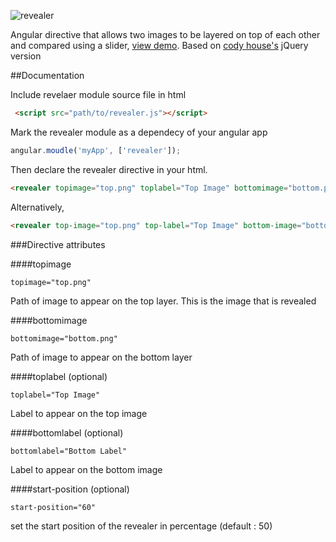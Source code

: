 ![revealer](https://cloud.githubusercontent.com/assets/1556430/8511629/36122bdc-2319-11e5-8114-e2aa97a88cb1.jpg)

Angular directive that allows two images to be layered on top of each other and compared using a slider, [view demo](http://httpete.com/revealer/). Based on [cody house's](http://codyhouse.co/gem/css-jquery-image-comparison-slider/) jQuery version

##Documentation

Include revelaer module source file in html

```html
 <script src="path/to/revealer.js"></script>
```

Mark the revealer module as a dependecy of your angular app


```javascript
angular.moudle('myApp', ['revealer']);
```


Then declare the revealer directive in your html.

```html
<revealer topimage="top.png" toplabel="Top Image" bottomimage="bottom.png" bottomlabel="Bottom Label"></revealer>
```

Alternatively,

```html
<revealer top-image="top.png" top-label="Top Image" bottom-image="bottom.png" bottom-label="Bottom Label"></revealer>
```

###Directive attributes


####topimage

````
topimage="top.png"
````

Path of image to appear on the top layer. This is the image that is revealed

####bottomimage

````
bottomimage="bottom.png"
````

Path of image to appear on the bottom layer

####toplabel (optional)

````
toplabel="Top Image"
````

Label to appear on the top image

####bottomlabel (optional)

````
bottomlabel="Bottom Label"
````

Label to appear on the bottom image

####start-position (optional)

````
start-position="60"
````
set the start position of the revealer in percentage (default : 50)
